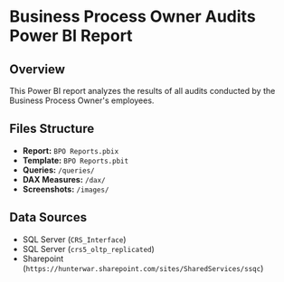 # Business Process Owner Audits Power BI Report

## Overview
This Power BI report analyzes the results of all audits conducted by the Business Process Owner's employees. 

## Files Structure
- **Report:** `BPO Reports.pbix`
- **Template:** `BPO Reports.pbit`
- **Queries:** `/queries/`
- **DAX Measures:** `/dax/`
- **Screenshots:** `/images/`

## Data Sources
- SQL Server (`CRS_Interface`)
- SQL Server (`crs5_oltp_replicated`)
- Sharepoint (`https://hunterwar.sharepoint.com/sites/SharedServices/ssqc`)